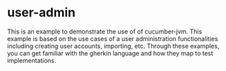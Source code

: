 user-admin
==========

This is an example to demonstrate the use of of cucumber-jvm.
This example is based on the use cases of a user administration 
functionalities including creating user accounts, importing, etc.
Through these examples, you can get familiar with the gherkin
language and how they map to test implementations.